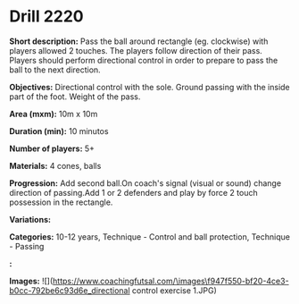 # Drill 2220

**Short description:**
Pass the ball around rectangle (eg. clockwise) with players allowed 2 touches. The players follow direction of their pass. Players should perform directional control in order to prepare to pass the ball to the next direction.

**Objectives:**
Directional control with the sole. Ground passing with the inside part of the foot. Weight of the pass.

**Area (mxm):**
10m x 10m

**Duration (min):**
10 minutos

**Number of players:**
5+

**Materials:**
4 cones, balls

**Progression:**
Add second ball.On coach's signal (visual or sound) change direction of passing.Add 1 or 2 defenders and play by force 2 touch possession in the rectangle.

**Variations:**


**Categories:**
10-12 years, Technique - Control and ball protection, Technique - Passing

**:**


**Images:**
![](https://www.coachingfutsal.com/\images\f947f550-bf20-4ce3-b0cc-792be6c93d6e_directional control exercise 1.JPG)

